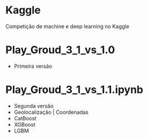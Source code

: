 # Kaggle
Competição de machine e deep learning no Kaggle 


# Play_Groud_3_1_vs_1.0
 - Primeira versão

# Play_Groud_3_1_vs_1.1.ipynb
- Segunda versão
- Geolocalização | Coordenadas
- CatBoost
- XGBoost
- LGBM
